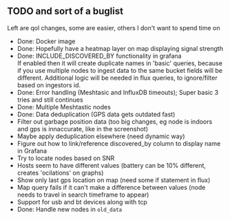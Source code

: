 ## TODO and sort of a buglist
Left are qol changes, some are easier, others I don't want to spend time on  
- Done: Docker image
- Done: Hopefully have a heatmap layer on map displaying signal strength
- Done: INCLUDE_DISCOVERED_BY functionality in grafana  
If enabled then it will create duplicate names in 'basic' queries, because if you use multiple nodes to ingest data to the same bucket fields will be different.
Additional logic will be needed in flux queries, to ignore/filter based on ingestors id.
- Done: Error handling (Meshtasic and InfluxDB timeouts); Super basic 3 tries and still continues
- Done: Multiple Meshtastic nodes
- Done: Data deduplication (GPS data gets outdated fast)
- Filter out garbage position data (too big changes, eg node is indoors and gps is innaccurate, like in the screenshot)
- Maybe apply deduplication elsewhere (need dynamic way)
- Figure out how to link/reference discovered_by column to display name in Grafana
- Try to locate nodes based on SNR
- Hosts seem to have different values (battery can be 10% different, creates 'ocilations' on graphs)
- Show only last gps location on map (need some if statement in flux)
- Map query fails if it can't make a difference between values (node needs to travel in search timeframe to appear)
- Support for usb and bt devices along with tcp
- Done: Handle new nodes in `old_data`